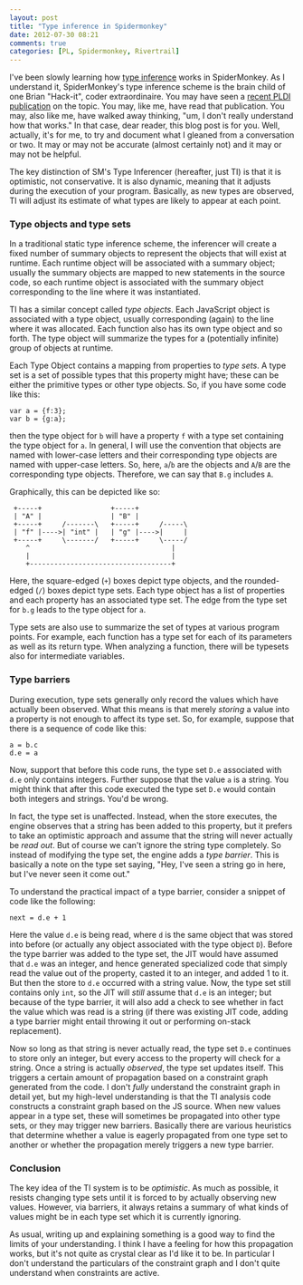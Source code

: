 ```yaml
---
layout: post
title: "Type inference in Spidermonkey"
date: 2012-07-30 08:21
comments: true
categories: [PL, Spidermonkey, Rivertrail]
---
```


I've been slowly learning how [type inference][ti] works in
SpiderMonkey.  As I understand it, SpiderMonkey's type inference
scheme is the brain child of one Brian "Hack-it", coder
extraordinaire.  You may have seen a [recent PLDI publication][pldi]
on the topic. You may, like me, have read that publication.  You may,
also like me, have walked away thinking, "um, I don't really
understand how that works."  In that case, dear reader, this blog post
is for you.  Well, actually, it's for me, to try and document what I
gleaned from a conversation or two.  It may or may not be accurate
(almost certainly not) and it may or may not be helpful.

<!-- more -->

[ti]: https://wiki.mozilla.org/TypeInference
[pldi]: http://dl.acm.org/citation.cfm?id=2254094

The key distinction of SM's Type Inferencer (hereafter, just TI) is
that it is optimistic, not conservative.  It is also dynamic, meaning
that it adjusts during the execution of your program.  Basically, as
new types are observed, TI will adjust its estimate of what types are
likely to appear at each point.

### Type objects and type sets

In a traditional static type inference scheme, the inferencer will
create a fixed number of summary objects to represent the objects that
will exist at runtime.  Each runtime object will be associated with a
summary object; usually the summary objects are mapped to new
statements in the source code, so each runtime object is associated
with the summary object corresponding to the line where it was
instantiated.

TI has a similar concept called *type objects*.  Each JavaScript
object is associated with a type object, usually corresponding (again)
to the line where it was allocated.  Each function also has its own
type object and so forth. The type object will summarize the types for
a (potentially infinite) group of objects at runtime.

Each Type Object contains a mapping from properties to *type sets*.  A
type set is a set of possible types that this property might have;
these can be either the primitive types or other type objects.  So,
if you have some code like this:

    var a = {f:3};
    var b = {g:a};

then the type object for `b` will have a property `f` with a type set
containing the type object for `a`.  In general, I will use the
convention that objects are named with lower-case letters and their
corresponding type objects are named with upper-case letters.  So,
here, `a`/`b` are the objects and `A`/`B` are the corresponding type
objects.  Therefore, we can say that `B.g` includes `A`.

Graphically, this can be depicted like so:

     +-----+                 +-----+
     | "A" |                 | "B" |
     +-----+     /-------\   +-----+     /-----\
     | "f" |---->| "int" |   | "g" |---->|     |
     +-----+     \-------/   +-----+     \-----/
        ^                                   |
        |                                   |
        +-----------------------------------+


Here, the square-edged (`+`) boxes depict type objects, and the
rounded-edged (`/`) boxes depict type sets.  Each type object has a
list of properties and each property has an associated type set.  The
edge from the type set for `b.g` leads to the type object for `a`.

Type sets are also use to summarize the set of types at various
program points.  For example, each function has a type set for each of
its parameters as well as its return type.  When analyzing a function,
there will be typesets also for intermediate variables.

### Type barriers

During execution, type sets generally only record the values which
have actually been observed.  What this means is that merely *storing*
a value into a property is not enough to affect its type set.  So, for
example, suppose that there is a sequence of code like this:

    a = b.c
    d.e = a
    
Now, support that before this code runs, the type set `D.e` associated
with `d.e` only contains integers.  Further suppose that the value `a`
is a string. You might think that after this code executed the type
set `D.e` would contain both integers and strings.  You'd be wrong.

In fact, the type set is unaffected.  Instead, when the store
executes, the engine observes that a string has been added to this
property, but it prefers to take an optimistic approach and assume
that the string will never actually be *read out*.  But of course we
can't ignore the string type completely. So instead of modifying the
type set, the engine adds a *type barrier*.  This is basically a note
on the type set saying, "Hey, I've seen a string go in here, but I've
never seen it come out."

To understand the practical impact of a type barrier, consider a snippet
of code like the following:

    next = d.e + 1
    
Here the value `d.e` is being read, where `d` is the same object that
was stored into before (or actually any object associated with the
type object `D`).  Before the type barrier was added to the type set,
the JIT would have assumed that `d.e` was an integer, and hence
generated specialized code that simply read the value out of the
property, casted it to an integer, and added 1 to it.  But then the
store to `d.e` occurred with a string value.  Now, the type set still
contains only `int`, so the JIT will *still* assume that `d.e` is an
integer; but because of the type barrier, it will also add a check to
see whether in fact the value which was read is a string (if there was
existing JIT code, adding a type barrier might entail throwing it out
or performing on-stack replacement).

Now so long as that string is never actually read, the type set `D.e`
continues to store only an integer, but every access to the property
will check for a string.  Once a string is actually *observed*, the
type set updates itself.  This triggers a certain amount of
propagation based on a constraint graph generated from the code.  I
don't *fully* understand the constraint graph in detail yet, but my
high-level understanding is that the TI analysis code constructs a
constraint graph based on the JS source.  When new values appear in a
type set, these will sometimes be propagated into other type sets, or
they may trigger new barriers.  Basically there are various heuristics
that determine whether a value is eagerly propagated from one type set
to another or whether the propagation merely triggers a new type
barrier.

### Conclusion

The key idea of the TI system is to be *optimistic*.  As much as
possible, it resists changing type sets until it is forced to by
actually observing new values.  However, via barriers, it always
retains a summary of what kinds of values might be in each type set
which it is currently ignoring.

As usual, writing up and explaining something is a good way to find
the limits of your understanding.  I think I have a feeling for how
this propagation works, but it's not quite as crystal clear as I'd
like it to be.  In particular I don't understand the particulars of
the constraint graph and I don't quite understand when constraints are
active.
